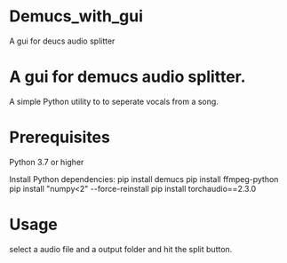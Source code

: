 # Demucs_with_gui
A gui for deucs audio splitter

# A gui for demucs audio splitter.
A simple Python utility to to seperate vocals from a song.


# Prerequisites

Python 3.7 or higher

Install Python dependencies: 
pip install demucs
pip install ffmpeg-python
pip install "numpy<2" --force-reinstall
pip install torchaudio==2.3.0

# Usage

select a audio file and a output folder and hit the split button.

